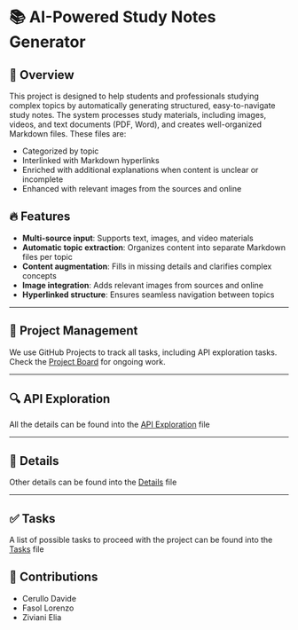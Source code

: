 # 📚 AI-Powered Study Notes Generator

## 📝 Overview
This project is designed to help students and professionals studying complex topics by automatically generating structured, easy-to-navigate study notes. The system processes study materials, including images, videos, and text documents (PDF, Word), and creates well-organized Markdown files. These files are:

- Categorized by topic
- Interlinked with Markdown hyperlinks
- Enriched with additional explanations when content is unclear or incomplete
- Enhanced with relevant images from the sources and online

## 🔥 Features
- **Multi-source input**: Supports text, images, and video materials
- **Automatic topic extraction**: Organizes content into separate Markdown files per topic
- **Content augmentation**: Fills in missing details and clarifies complex concepts
- **Image integration**: Adds relevant images from sources and online
- **Hyperlinked structure**: Ensures seamless navigation between topics

---

## 📌 Project Management
We use GitHub Projects to track all tasks, including API exploration tasks. Check the [Project Board](https://github.com/users/ELI20ZIVI/projects/6) for ongoing work.

---

## 🔍 API Exploration
All the details can be found into the [API Exploration](https://github.com/ELI20ZIVI/LargeScaleAI/blob/main/ApiExploration.md) file

---

## 🧐 Details
Other details can be found into the [Details](https://github.com/ELI20ZIVI/LargeScaleAI/blob/main/Details.md) file

---

## ✅ Tasks
A list of possible tasks to proceed with the project can be found into the [Tasks](https://github.com/ELI20ZIVI/LargeScaleAI/blob/main/Tasks.md) file

## 🤝 Contributions
- Cerullo Davide
- Fasol Lorenzo
- Ziviani Elia
